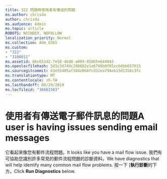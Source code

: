 ```yaml
---
title: 322 問題時使用者有傳送的問題
ms.author: chrisda
author: chrisda
ms.audience: Admin
ms.topic: article
ROBOTS: NOINDEX, NOFOLLOW
localization_priority: Normal
ms.collection: Adm_O365
ms.custom:
- "322"
- "3100011"
ms.assetid: 66c651d2-7e58-4bd8-a009-05065e644043
ms.openlocfilehash: 5d3c3d749c298682e1a6798b0f05ccb4bb657015
ms.sourcegitcommit: b3e55405af384e868fcd32ea794eb15d1356c3fc
ms.translationtype: MT
ms.contentlocale: zh-TW
ms.lasthandoff: 08/29/2019
ms.locfileid: "36661503"
---
```

# <a name="a-user-is-having-issues-sending-email-messages"></a><span data-ttu-id="9581b-102">使用者有傳送電子郵件訊息的問題</span><span class="sxs-lookup"><span data-stu-id="9581b-102">A user is having issues sending email messages</span></span>

<span data-ttu-id="9581b-103">它看起來像您有郵件流程問題。</span><span class="sxs-lookup"><span data-stu-id="9581b-103">It looks like you have a mail flow issue.</span></span> <span data-ttu-id="9581b-104">我們有可協助您識別許多常見的郵件流程問題的診斷資料。</span><span class="sxs-lookup"><span data-stu-id="9581b-104">We have diagnostics that will help identify many common mail flow problems.</span></span> <span data-ttu-id="9581b-105">按一下 [**執行診斷**的下方。</span><span class="sxs-lookup"><span data-stu-id="9581b-105">Click **Run Diagnostics** below.</span></span>
